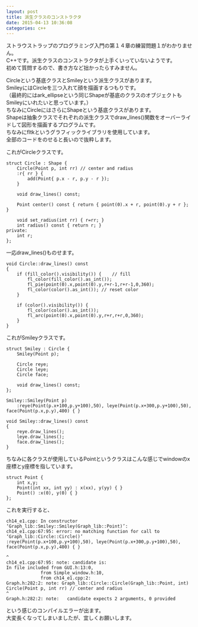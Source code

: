 ```yaml
---
layout: post
title: 派生クラスのコンストラクタ
date: 2015-04-13 10:36:08
categories: c++
---
```

<p>ストラウストラップのプログラミング入門の第１４章の練習問題１がわかりません。<br>
C++です。派生クラスのコンストラクタが上手くいっていないようです。<br>
初めて質問するので、書き方など拙かったらすみません。</p>

<p>Circleという基底クラスとSmileyという派生クラスがあります。<br>
SmileyにはCircleを三つ入れて顔を描画するつもりです。<br>
（最終的にはark_ellipseという同じShapeが基底のクラスのオブジェクトもSmileyにいれたいと思っています。）<br>
ちなみにCircleにはさらにShapeという基底クラスがあります。<br>
Shapeは抽象クラスでそれぞれの派生クラスでdraw_lines()関数をオーバーライドして図形を描画するプログラムです。<br>
ちなみにfltkというグラフィックライブラリを使用しています。<br>
全部のコードをのせると長いので抜粋します。</p>

<p>これがCircleクラスです。</p>

```
struct Circle : Shape {
    Circle(Point p, int rr) // center and radius
    :r{ rr } {
        add(Point{ p.x - r, p.y - r });
    }

    void draw_lines() const;

    Point center() const { return { point(0).x + r, point(0).y + r }; }

    void set_radius(int rr) { r=rr; }
    int radius() const { return r; }
private:
    int r;
};
```

<p>一応draw_lines()ものせます。</p>

```
void Circle::draw_lines() const
{
    if (fill_color().visibility()) {    // fill
        fl_color(fill_color().as_int());
        fl_pie(point(0).x,point(0).y,r+r-1,r+r-1,0,360);
        fl_color(color().as_int()); // reset color
    }

    if (color().visibility()) {
        fl_color(color().as_int());
        fl_arc(point(0).x,point(0).y,r+r,r+r,0,360);
    }
}
```

<p>これがSmileyクラスです。</p>

```
struct Smiley : Circle {
    Smiley(Point p);

    Circle reye;
    Circle leye;
    Circle face;

    void draw_lines() const;
};

Smiley::Smiley(Point p)
    :reye(Point(p.x+100,p.y+100),50), leye(Point(p.x+300,p.y+100),50), face(Point(p.x,p.y),400) { }

void Smiley::draw_lines() const
{
    reye.draw_lines();
    leye.draw_lines();
    face.draw_lines();
}
```

<p>ちなみに各クラスが使用しているPointというクラスはこんな感じでwindowのx座標とy座標を指しています。</p>

```
struct Point {
    int x,y;
    Point(int xx, int yy) : x(xx), y(yy) { }
    Point() :x(0), y(0) { }
};
```

<p>これを実行すると、</p>

```
ch14_e1.cpp: In constructor ‘Graph_lib::Smiley::Smiley(Graph_lib::Point)’:
ch14_e1.cpp:67:95: error: no matching function for call to    ‘Graph_lib::Circle::Circle()’
:reye(Point(p.x+100,p.y+100),50), leye(Point(p.x+300,p.y+100),50), face(Point(p.x,p.y),400) { }
                                                                                             ^
ch14_e1.cpp:67:95: note: candidate is:
In file included from GUI.h:13:0,
             from Simple_window.h:10,
             from ch14_e1.cpp:2:
Graph.h:282:2: note: Graph_lib::Circle::Circle(Graph_lib::Point, int)
Circle(Point p, int rr) // center and radius
^
Graph.h:282:2: note:   candidate expects 2 arguments, 0 provided
```

<p>という感じのコンパイルエラーが出ます。<br>
大変長くなってしまいましたが、宜しくお願いします。</p>
